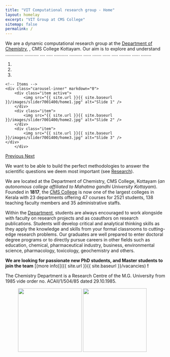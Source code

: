 ```yaml
---
title: "VIT Computational research group - Home"
layout: homelay
excerpt: "VIT Group at CMS College"
sitemap: false
permalink: /
---
```


We are a dynamic computational research group at the [Department of Chemistry](https://cmscollege.ac.in/department-of-chemistry.html), , CMS College Kottayam. Our aim is to explore and understand .............. ........... .... ..... ........... .......... ...... ....... ...... ..... ......... ...... ........
 
<div markdown="0" id="carousel" class="carousel slide" data-ride="carousel" data-interval="4000" data-pause="hover" >
    <!-- Menu -->
    <ol class="carousel-indicators">
        <li data-target="#carousel" data-slide-to="0" class="active"></li>
        <li data-target="#carousel" data-slide-to="1"></li>
        <li data-target="#carousel" data-slide-to="2"></li>
    </ol>

    <!-- Items -->
    <div class="carousel-inner" markdown="0">
        <div class="item active">
            <img src="{{ site.url }}{{ site.baseurl }}/images/slider7001400/home1.jpg" alt="Slide 1" />
        </div>
        <div class="item">
            <img src="{{ site.url }}{{ site.baseurl }}/images/slider7001400/home2.jpg" alt="Slide 2" />
        </div>
        <div class="item">
            <img src="{{ site.url }}{{ site.baseurl }}/images/slider7001400/home3.jpg" alt="Slide 3" />
    </div>
        </div>
  <a class="left carousel-control" href="#carousel" role="button" data-slide="prev">
    <span class="glyphicon glyphicon-chevron-left" aria-hidden="true"></span>
    <span class="sr-only">Previous</span>
  </a>
  <a class="right carousel-control" href="#carousel" role="button" data-slide="next">
    <span class="glyphicon glyphicon-chevron-right" aria-hidden="true"></span>
    <span class="sr-only">Next</span>
  </a>
</div>
    
    
    
 We want to be able to build the perfect methodologies to answer the  scientific questions we deem most important (see [Research](research)).
 
We are located at the Department of Chemistry, CMS College, Kottayam (*an autonomous college affiliated to Mahatma gandhi University Kottayam*). Founded in **1817**, the [CMS College](https://cmscollege.ac.in/) is now one of the largest colleges in Kerala with 23 departments offering 47 courses for 2521 students, 138 teaching faculty members and 35 administrative staffs.

Within the [Department](https://cmscollege.ac.in/department-of-chemistry.html?dept_id=8), students are always encouraged to work alongside with faculty on research projects and as coauthors on research publications. Students will develop critical and analytical thinking skills as they apply the knowledge and skills from your formal classrooms to cutting-edge research problems. Our graduates are well prepared to enter doctoral degree programs or to directly pursue careers in other fields such as education,  chemical, pharmaceutical industry, business, environmental science, pharmacology, toxicology, geochemistry and others.

 **We are  looking for passionate new PhD students, and Master students to join the team** [(more info)]({{ site.url }}{{ site.baseurl }}/vacancies) **!**

The Chemistry Department is a Research Centre of the M.G. University from 1985 vide order no. ACAII/1/504/85 dated 29.10.1985.


<figure class="single">
  <img src="{{ site.url }}{{ site.baseurl }}/images/csir.jpg" style="width: 200px">
    <img src="{{ site.url }}{{ site.baseurl }}/images/inspire.jpg" style="width: 200px">
</figure>

